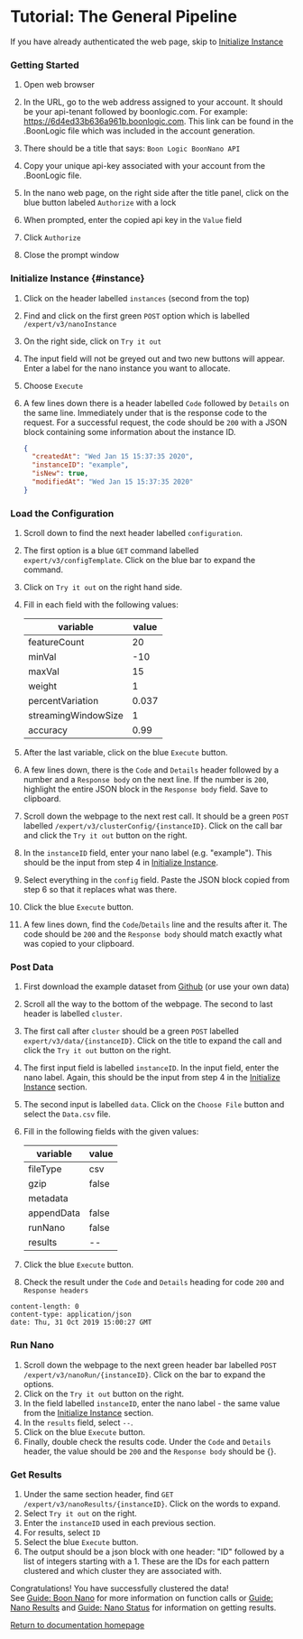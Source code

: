 # Tutorial: The General Pipeline

If you have already authenticated the web page, skip to [Initialize Instance](#instance)
### Getting Started
1. Open web browser
2. In the URL, go to the web address assigned to your account. It should be your api-tenant followed by boonlogic.com. For example: https://6d4ed33b636a961b.boonlogic.com. This link can be found in the .BoonLogic file which was included in the account generation.

3. There should be a title that says: `Boon Logic BoonNano API`
4. Copy your unique api-key associated with your account from the .BoonLogic file.
2. In the nano web page, on the right side after the title panel, click on the blue button labeled `Authorize` with a lock
3. When prompted, enter the copied api key in the `Value` field
4. Click `Authorize`
5. Close the prompt window

### Initialize Instance {#instance}
1. Click on the header labelled `instances` (second from the top)
2. Find and click on the first green `POST` option which is labelled `/expert/v3/nanoInstance`
3. On the right side, click on `Try it out`
4. The input field will not be greyed out and two new buttons will appear. Enter a label for the nano instance you want to allocate.
4. Choose `Execute`
5. A few lines down there is a header labelled `Code` followed by `Details` on the same line. Immediately under that is the response code to the request. For a successful request, the code should be `200` with a JSON block containing some information about the instance ID.

    ```json
    {
      "createdAt": "Wed Jan 15 15:37:35 2020",
      "instanceID": "example",
      "isNew": true,
      "modifiedAt": "Wed Jan 15 15:37:35 2020"
    }
    ```

### Load the Configuration
1. Scroll down to find the next header labelled `configuration`.
2. The first option is a blue `GET` command labelled `expert/v3/configTemplate`. Click on the blue bar to expand the command.
3. Click on `Try it out` on the right hand side.
4. Fill in each field with the following values:  

    | variable | value |
    | ---| ---|
    | featureCount | 20 |
    | minVal | -10 |
    | maxVal | 15 |
    | weight | 1 |
    | percentVariation | 0.037 |
    | streamingWindowSize | 1 |
    | accuracy | 0.99 |

5. After the last variable, click on the blue `Execute` button.
6. A few lines down, there is the `Code` and `Details` header followed by a number and a `Response body` on the next line. If the number is `200`, highlight the entire JSON block in the `Response body` field. Save to clipboard.
7. Scroll down the webpage to the next rest call. It should be a green `POST` labelled `/expert/v3/clusterConfig/{instanceID}`. Click on the call bar and click the `Try it out` button on the right.
8. In the `instanceID` field, enter your nano label (e.g. "example"). This should be the input from step 4 in [Initialize Instance](#instance).
9. Select everything in the `config` field. Paste the JSON block copied from step 6 so that it replaces what was there.
10. Click the blue `Execute` button.
11. A few lines down, find the `Code`/`Details` line and the results after it. The code should be `200` and the `Response body` should match exactly what was copied to your clipboard.

### Post Data
1. First download the example dataset from [Github](https://github.com/boonlogic/boonlogic-rest-api/blob/master/Data.csv) (or use your own data)
1. Scroll all the way to the bottom of the webpage. The second to last header is labelled `cluster`.
2. The first call after `cluster` should be a green `POST` labelled `expert/v3/data/{instanceID}`. Click on the title to expand the call and click the `Try it out` button on the right.
3. The first input field is labelled `instanceID`. In the input field, enter the nano label. Again, this should be the input from step 4 in the [Initialize Instance](#instance) section.
4. The second input is labelled `data`. Click on the `Choose File` button and select the `Data.csv` file.
5. Fill in the following fields with the given values:

    | variable | value |
    | --- | --- |
    | fileType | csv |
    | gzip | false |
    | metadata |  |
    | appendData | false |
    | runNano | false |
    | results | -- |

6. Click the blue `Execute` button.
7. Check the result under the `Code` and `Details` heading for code `200` and `Response headers`
```
content-length: 0
content-type: application/json
date: Thu, 31 Oct 2019 15:00:27 GMT
```

### Run Nano
1. Scroll down the webpage to the next green header bar labelled `POST` `/expert/v3/nanoRun/{instanceID}`. Click on the bar to expand the options.
2. Click on the `Try it out` button on the right.
3. In the field labelled `instanceID`, enter the nano label - the same value from the [Initialize Instance](#instance) section.
4. In the `results` field, select `--`.
3. Click on the blue `Execute` button.
2. Finally, double check the results code. Under the `Code` and `Details` header, the value should be `200` and the `Response body` should be {}.

### Get Results
1. Under the same section header, find `GET` `/expert/v3/nanoResults/{instanceID}`. Click on the words to expand.
2. Select `Try it out` on the right.
3. Enter the `instanceID` used in each previous section.
4. For results, select `ID`
5. Select the blue `Execute` button.
6. The output should be a json block with one header: "ID" followed by a list of integers starting with a 1. These are the IDs for each pattern clustered and which cluster they are associated with.


  Congratulations! You have successfully clustered the data!   
  See [Guide: Boon Nano](../Guides/Guide_Boon_Nano.md) for more information on function calls or [Guide: Nano Results](../Guides/Guide_Nano_Results.md) and [Guide: Nano Status](..Guides/Guide_Nano_Status.md) for information on getting results.
  <br/>

[Return to documentation homepage](../UI-docs.md)
